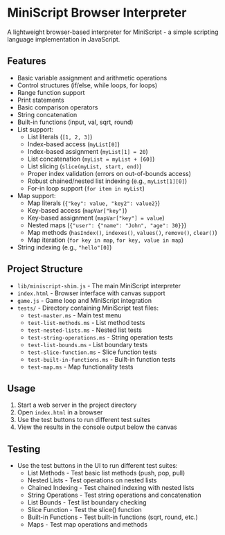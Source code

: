 # MiniScript Browser Interpreter

A lightweight browser-based interpreter for MiniScript - a simple scripting language implementation in JavaScript.

## Features

- Basic variable assignment and arithmetic operations
- Control structures (if/else, while loops, for loops)
- Range function support
- Print statements
- Basic comparison operators
- String concatenation
- Built-in functions (input, val, sqrt, round)
- List support:
  - List literals (`[1, 2, 3]`)
  - Index-based access (`myList[0]`)
  - Index-based assignment (`myList[1] = 20`)
  - List concatenation (`myList = myList + [60]`)
  - List slicing (`slice(myList, start, end)`)
  - Proper index validation (errors on out-of-bounds access)
  - Robust chained/nested list indexing (e.g., `myList[1][0]`)
  - For-in loop support (`for item in myList`)
- Map support:
  - Map literals (`{"key": value, "key2": value2}`)
  - Key-based access (`mapVar["key"]`)
  - Key-based assignment (`mapVar["key"] = value`)
  - Nested maps (`{"user": {"name": "John", "age": 30}}`)
  - Map methods (`hasIndex()`, `indexes()`, `values()`, `remove()`, `clear()`)
  - Map iteration (`for key in map`, `for key, value in map`)
- String indexing (e.g., `"hello"[0]`)

## Project Structure

- `lib/miniscript-shim.js` - The main MiniScript interpreter
- `index.html` - Browser interface with canvas support
- `game.js` - Game loop and MiniScript integration
- `tests/` - Directory containing MiniScript test files:
  - `test-master.ms` - Main test menu
  - `test-list-methods.ms` - List method tests
  - `test-nested-lists.ms` - Nested list tests
  - `test-string-operations.ms` - String operation tests
  - `test-list-bounds.ms` - List boundary tests
  - `test-slice-function.ms` - Slice function tests
  - `test-built-in-functions.ms` - Built-in function tests
  - `test-map.ms` - Map functionality tests

## Usage

1. Start a web server in the project directory
2. Open `index.html` in a browser
3. Use the test buttons to run different test suites
4. View the results in the console output below the canvas

## Testing

- Use the test buttons in the UI to run different test suites:
  - List Methods - Test basic list methods (push, pop, pull)
  - Nested Lists - Test operations on nested lists
  - Chained Indexing - Test chained indexing with nested lists
  - String Operations - Test string operations and concatenation
  - List Bounds - Test list boundary checking
  - Slice Function - Test the slice() function
  - Built-in Functions - Test built-in functions (sqrt, round, etc.)
  - Maps - Test map operations and methods
